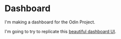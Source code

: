 # Dashboard 

I'm making a dashboard for the Odin Project.

I'm going to try to replicate this [beautiful dashboard UI](https://dribbble.com/shots/17171504-Project-Management-Dashboard-UI-Concept).



